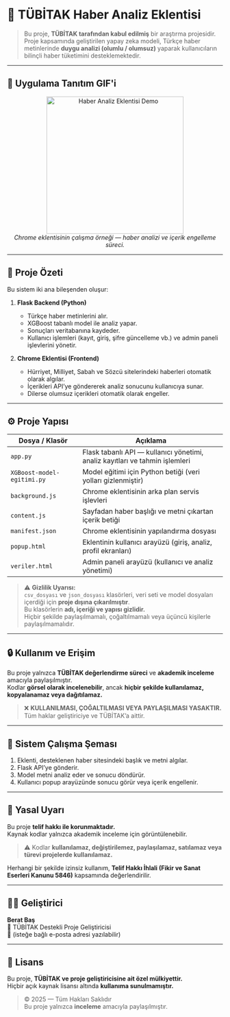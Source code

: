 # 🧠 TÜBİTAK Haber Analiz Eklentisi

> Bu proje, **TÜBİTAK tarafından kabul edilmiş** bir araştırma projesidir.  
> Proje kapsamında geliştirilen yapay zeka modeli, Türkçe haber metinlerinde **duygu analizi (olumlu / olumsuz)** yaparak kullanıcıların bilinçli haber tüketimini desteklemektedir.

---

## 🎥 **Uygulama Tanıtım GIF'i**

<p align="center">
  <img src="./eklenti.gif" alt="Haber Analiz Eklentisi Demo" width="320"/>
  <br/>
  <em>Chrome eklentisinin çalışma örneği — haber analizi ve içerik engelleme süreci.</em>
</p>

---

## 📰 **Proje Özeti**

Bu sistem iki ana bileşenden oluşur:

1. **Flask Backend (Python)**  
   - Türkçe haber metinlerini alır.  
   - XGBoost tabanlı model ile analiz yapar.  
   - Sonuçları veritabanına kaydeder.  
   - Kullanıcı işlemleri (kayıt, giriş, şifre güncelleme vb.) ve admin paneli işlevlerini yönetir.

2. **Chrome Eklentisi (Frontend)**  
   - Hürriyet, Milliyet, Sabah ve Sözcü sitelerindeki haberleri otomatik olarak algılar.  
   - İçerikleri API’ye göndererek analiz sonucunu kullanıcıya sunar.  
   - Dilerse olumsuz içerikleri otomatik olarak engeller.

---

## ⚙️ **Proje Yapısı**

| Dosya / Klasör | Açıklama |
|----------------|-----------|
| `app.py` | Flask tabanlı API — kullanıcı yönetimi, analiz kayıtları ve tahmin işlemleri |
| `XGBoost-model-egitimi.py` | Model eğitimi için Python betiği (veri yolları gizlenmiştir) |
| `background.js` | Chrome eklentisinin arka plan servis işlevleri |
| `content.js` | Sayfadan haber başlığı ve metni çıkartan içerik betiği |
| `manifest.json` | Chrome eklentisinin yapılandırma dosyası |
| `popup.html` | Eklentinin kullanıcı arayüzü (giriş, analiz, profil ekranları) |
| `veriler.html` | Admin paneli arayüzü (kullanıcı ve analiz yönetimi) |

> ⚠️ **Gizlilik Uyarısı:**  
> `csv_dosyası` ve `json_dosyası` klasörleri, veri seti ve model dosyaları içerdiği için **proje dışına çıkarılmıştır**.  
> Bu klasörlerin **adı, içeriği ve yapısı gizlidir.**  
> Hiçbir şekilde paylaşılmamalı, çoğaltılmamalı veya üçüncü kişilerle paylaşılmamalıdır.

---

## 🔒 **Kullanım ve Erişim**

Bu proje yalnızca **TÜBİTAK değerlendirme süreci** ve **akademik inceleme** amacıyla paylaşılmıştır.  
Kodlar **görsel olarak incelenebilir**, ancak **hiçbir şekilde kullanılamaz, kopyalanamaz veya dağıtılamaz.**

> ❌ **KULLANILMASI, ÇOĞALTILMASI VEYA PAYLAŞILMASI YASAKTIR.**  
> Tüm haklar geliştiriciye ve TÜBİTAK’a aittir.

---

## 🧩 **Sistem Çalışma Şeması**

1. Eklenti, desteklenen haber sitesindeki başlık ve metni algılar.  
2. Flask API’ye gönderir.  
3. Model metni analiz eder ve sonucu döndürür.  
4. Kullanıcı popup arayüzünde sonucu görür veya içerik engellenir.

---

## 🧾 **Yasal Uyarı**

Bu proje **telif hakkı ile korunmaktadır.**  
Kaynak kodlar yalnızca akademik inceleme için görüntülenebilir.

> ⚠️ Kodlar **kullanılamaz, değiştirilemez, paylaşılamaz, satılamaz veya türevi projelerde kullanılamaz.**

Herhangi bir şekilde izinsiz kullanım, **Telif Hakkı İhlali (Fikir ve Sanat Eserleri Kanunu 5846)** kapsamında değerlendirilir.

---

## 🧑‍💻 **Geliştirici**

**Berat Baş**  
📍 TÜBİTAK Destekli Proje Geliştiricisi  
📧 (isteğe bağlı e-posta adresi yazılabilir)

---

## 📜 **Lisans**

Bu proje, **TÜBİTAK ve proje geliştiricisine ait özel mülkiyettir.**  
Hiçbir açık kaynak lisansı altında **kullanıma sunulmamıştır.**

> © 2025 — Tüm Hakları Saklıdır  
> Bu proje yalnızca **inceleme** amacıyla paylaşılmıştır.
